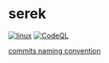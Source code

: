 # serek

[![linux](https://github.com/raidgar98/serek/actions/workflows/linux.yml/badge.svg)](https://github.com/raidgar98/serek/actions/workflows/linux.yml)
[![CodeQL](https://github.com/raidgar98/serek/actions/workflows/codeql-analysis.yml/badge.svg)](https://github.com/raidgar98/serek/actions/workflows/codeql-analysis.yml)


[commits naming convention](https://gitmoji.dev/)
